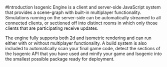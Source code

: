 #Introduction
Isogenic Engine is a client and server-side JavaScript system that provides a scene-graph with built-in multiplayer functionality. Simulations running on the server-side can be automatically streamed to all connected clients, or sectioned off into distinct rooms in which only those clients that are participating receive updates.

The engine fully supports both 2d and isometric rendering and can run either with or without multiplayer functionality. A build system is also included to automatically scan your final game code, detect the sections of the Isogenic API that you have used and minify your game and Isogenic into the smallest possible package ready for deployment.